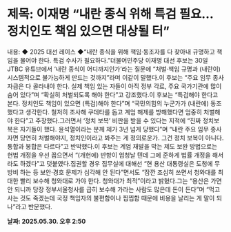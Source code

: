 # **제목: 이재명 “내란 종식 위해 특검 필요…정치인도 책임 있으면 대상될 터”**

  내용: ◆ 2025 대선 레이스 ◆“내란 종식을 위해 책임·동조자를 다 찾아내 규명하고 책임을 물어야 한다. 특검 수사가 필요하다.”더불어민주당 이재명 대선 후보는 30일 JTBC 유튜브에서 ‘내란 종식이 어디까지인가’라는 질문에 “처벌·책임 규명과 (내란이) 시스템적으로 불가능하게 만드는 것까지”라며 이같이 말했다.이 후보는 “주요 임무 종사자급은 다 골라내야 한다. 실제 책임 있는 자들이 아직 정부 각료, 주요 국가기관에 많이 숨어 있다”며 “확실히 처벌되도록 해야 한다”고 강조했다.이 후보는 “특검해야 한다고 본다. 정치인도 책임이 있으면 (특검)해야 한다”며 “국민의힘의 누군가가 (내란에) 동조했다고 생각한다. 철저히 조사해 쿠데타를 돕고 계엄 해제를 방해했다면 엄중히 처벌해야 한다”고 주장했다.그러면서 ‘정치 보복’ 비판을 받을 수 있다는 지적에 “진짜 정치보복은 자기들이 했다. 윤석열이라는 분께 제가 3년 넘게 당했다”며 “내란 주요 임무 종사자면 당연히 처벌해야지, 정치인이라고 봐주는 게 정의로운가. 그건 정치 보복이 아니다. 통합과 봉합은 다르다”고 반박했다.이 후보는 계엄 재발을 막는 제도 보완 방법으로는 헌법 개정을 우선 꼽으면서 “(개헌에) 반항이 엄청날 텐데 그에 준하게 법률 개정을 해서라도 하겠다”고 덧붙였다.집권할 경우 집무실에 대해선 “현 용산 대통령실은 도청에 무방비 하는 등 보안·경호 문제가 심각해 안 된다”면서도 “잠깐 조심히 쓰면서 청와대를 최대한 빨리 보수해 청와대로 가야 한다. 청와대가 최적”이라고 밝혔다.그는 “용산은 가면 안 되니까 당장 정부서울청사를 급히 보수해 가라는 사람도 많은데 돈이 든다”며 “먹고 사는 것도 죽겠는데 국정 책임자의 불편함이나 찝찝함 때문에 비용을 날리는 게 말이 되나”라고 반문했다.

  **날짜: 2025.05.30. 오후 2:50**